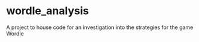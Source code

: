 # wordle_analysis
A project to house code for an investigation into the strategies for the game Wordle
